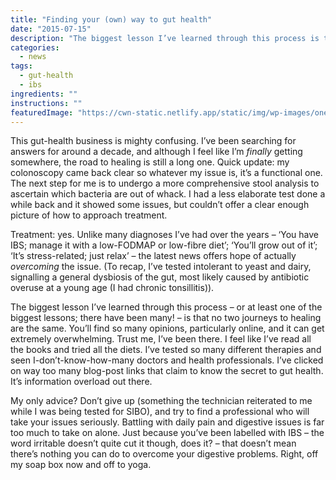 ```yaml
---
title: "Finding your (own) way to gut health"
date: "2015-07-15"
description: "The biggest lesson I’ve learned through this process is that no two journeys to healing are the same."
categories: 
  - news
tags: 
  - gut-health
  - ibs
ingredients: ""
instructions: ""
featuredImage: "https://cwn-static.netlify.app/static/img/wp-images/oneway.jpg"
---
```


This gut-health business is mighty confusing. I’ve been searching for answers for around a decade, and although I feel like I’m _finally_ getting somewhere, the road to healing is still a long one. Quick update: my colonoscopy came back clear so whatever my issue is, it’s a functional one. The next step for me is to undergo a more comprehensive stool analysis to ascertain which bacteria are out of whack. I had a less elaborate test done a while back and it showed some issues, but couldn’t offer a clear enough picture of how to approach treatment.

Treatment: yes. Unlike many diagnoses I’ve had over the years – ‘You have IBS; manage it with a low-FODMAP or low-fibre diet’; ‘You’ll grow out of it’; ‘It’s stress-related; just relax’ – the latest news offers hope of actually _overcoming_ the issue. (To recap, I’ve tested intolerant to yeast and dairy, signalling a general dysbiosis of the gut, most likely caused by antibiotic overuse at a young age (I had chronic tonsillitis)).

The biggest lesson I’ve learned through this process – or at least one of the biggest lessons; there have been many! – is that no two journeys to healing are the same. You’ll find so many opinions, particularly online, and it can get extremely overwhelming. Trust me, I’ve been there. I feel like I’ve read all the books and tried all the diets. I’ve tested so many different therapies and seen I-don’t-know-how-many doctors and health professionals. I’ve clicked on way too many blog-post links that claim to know the secret to gut health. It’s information overload out there.

My only advice? Don’t give up (something the technician reiterated to me while I was being tested for SIBO), and try to find a professional who will take your issues seriously. Battling with daily pain and digestive issues is far too much to take on alone. Just because you’ve been labelled with IBS – the word irritable doesn’t quite cut it though, does it? – that doesn’t mean there’s nothing you can do to overcome your digestive problems. Right, off my soap box now and off to yoga.
